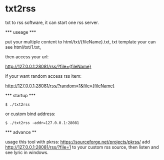 # txt2rss
txt to rss software, it can start one rss server.

*** useage ***

put your multiple content to html/txt/{fileName}.txt, txt template your can see html/txt/1.txt,  

then access your url:

http://127.0.0.1:28081/rss/?file={fileName}

if your want random access rss item:

http://127.0.0.1:28081/rss/?random=1&file={fileName}

*** startup ***

```
$ ./txt2rss
```
or custom bind address:
```
$ ./txt2rss -addr=127.0.0.1:28081
```

*** advance **

usage this tool with pkrss: https://sourceforge.net/projects/pkrss/
add http://127.0.0.1:28081/rss/?file=1 to your custom rss source, then listen and see lyric in windows.

